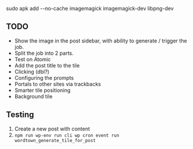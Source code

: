 sudo apk add --no-cache imagemagick imagemagick-dev libpng-dev

## TODO

- Show the image in the post sidebar, with ability to generate / trigger the job.
- Split the job into 2 parts.
- Test on Atomic
- Add the post title to the tile
- Clicking (dbl?)
- Configuring the prompts
- Portals to other sites via trackbacks
- Smarter tile positioning
- Background tile


## Testing

1. Create a new post with content
2. `npm run wp-env run cli wp cron event run wordtown_generate_tile_for_post`